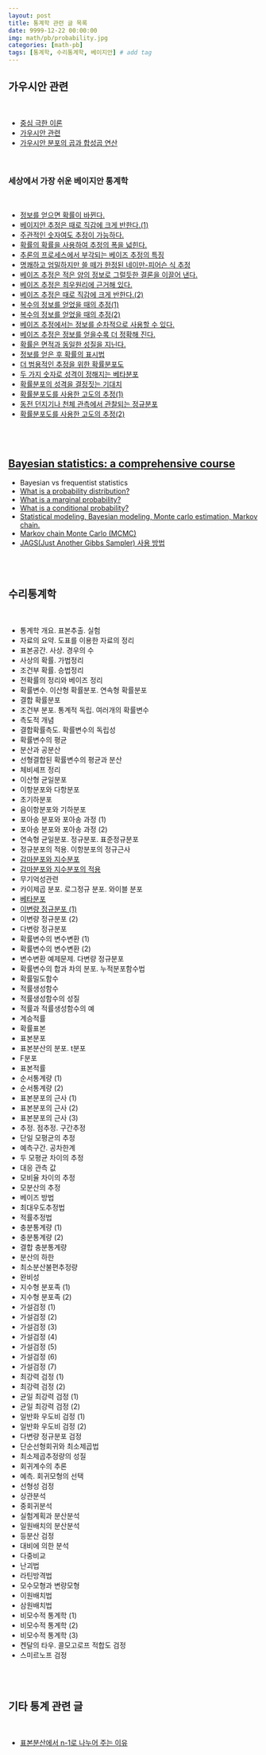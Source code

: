 ```yaml
---
layout: post
title: 통계학 관련 글 목록
date: 9999-12-22 00:00:00
img: math/pb/probability.jpg
categories: [math-pb] 
tags: [통계학, 수리통계학, 베이지안] # add tag
---
```


## **가우시안 관련**

<br>

- [중심 극한 이론](https://gaussian37.github.io/math-pb-central_limit_theorem/)
- [가우시안 관련](https://gaussian37.github.io/math-pb-about-gaussian/)
- [가우시안 분포의 곱과 합성곱 연산](https://gaussian37.github.io/math-pb-product_convolution_gaussian_pdf/)

<br>

### **세상에서 가장 쉬운 베이지안 통계학**

<br>

- [정보를 얻으면 확률이 바뀐다.](https://gaussian37.github.io/math-pb-bayes-basic_01/)
- [베이지안 추정은 때로 직감에 크게 반한다.(1)](https://gaussian37.github.io/math-pb-bayes-basic_02/)
- [주관적인 숫자여도 추정이 가능하다.](https://gaussian37.github.io/math-pb-bayes-basic_03/)
- [확률의 확률을 사용하여 추정의 폭을 넓힌다.](https://gaussian37.github.io/math-pb-bayes-basic_04/)
- [추론의 프로세스에서 부각되는 베이즈 추정의 특징](https://gaussian37.github.io/math-pb-bayes-basic_05/)
- [명쾌하고 엄밀하지만 쓸 떼가 한정된 네이만-피어슨 식 추정](https://gaussian37.github.io/math-pb-bayes-basic_06/)
- [베이즈 추정은 적은 양의 정보로 그럴듯한 결론을 이끌어 낸다.](https://gaussian37.github.io/math-pb-bayes-basic_07/)
- [베이즈 추정은 최우원리에 근거해 있다.](https://gaussian37.github.io/math-pb-bayes-basic_08/)
- [베이즈 추정은 때로 직감에 크게 반한다.(2)](https://gaussian37.github.io/math-pb-bayes-basic_09/)
- [복수의 정보를 얻었을 때의 추정(1)](https://gaussian37.github.io/math-pb-bayes-basic_10/)
- [복수의 정보를 얻었을 때의 추정(2)](https://gaussian37.github.io/math-pb-bayes-basic_11/)
- [베이즈 추정에서는 정보를 순차적으로 사용할 수 있다.](https://gaussian37.github.io/math-pb-bayes-basic_12/)
- [베이즈 추정은 정보를 얻을수록 더 정확해 진다.](https://gaussian37.github.io/math-pb-bayes-basic_13/)
- [확률은 면적과 동일한 성질을 지닌다.](https://gaussian37.github.io/math-pb-bayes-basic_14/)
- [정보를 얻은 후 확률의 표시법](https://gaussian37.github.io/math-pb-bayes-basic_15/)
- [더 범용적인 추정을 위한 확률분포도](https://gaussian37.github.io/math-pb-bayes-basic_16/)
- [두 가지 숫자로 성격이 정해지는 베타분포](https://gaussian37.github.io/math-pb-bayes-basic_17/)
- [확률분포의 성격을 결정짓는 기대치](https://gaussian37.github.io/math-pb-bayes-basic_18/)
- [확률분포도를 사용한 고도의 추정(1)](https://gaussian37.github.io/math-pb-bayes-basic_19/)
- [동전 던지기나 천체 관측에서 관찰되는 정규분포](https://gaussian37.github.io/math-pb-bayes-basic_20/)
- [확률분포도를 사용한 고도의 추정(2)](https://gaussian37.github.io/math-pb-bayes-basic_21/)

<br><br>

## **[Bayesian statistics: a comprehensive course](https://www.youtube.com/playlist?list=PLFDbGp5YzjqXQ4oE4w9GVWdiokWB9gEpm)**

- Bayesian vs frequentist statistics
- [What is a probability distribution?](https://gaussian37.github.io/math-pb-bayes_stat_05/)
- [What is a marginal probability?](https://gaussian37.github.io/math-pb-bayes_stat_06/)
- [What is a conditional probability?](https://gaussian37.github.io/math-pb-bayes_stat_07/)
- [Statistical modeling, Bayesian modeling, Monte carlo estimation, Markov chain.](https://gaussian37.github.io/math-pb-from_statistical_modeling_to_monte_carlo-estimation/)
- [Markov chain Monte Carlo (MCMC)]()
- [JAGS(Just Another Gibbs Sampler) 사용 방법]()

<br><br>

## **수리통계학**

<br>

- 통계학 개요. 표본추출. 실험
- 자료의 요약. 도표를 이용한 자료의 정리
- 표본공간. 사상. 경우의 수
- 사상의 확률. 가법정리
- 조건부 확률. 승법정리
- 전확률의 정리와 베이즈 정리
- 확률변수. 이산형 확률분포. 연속형 확률분포
- 결합 확률분포
- 조건부 분포. 통계적 독립. 여러개의 확률변수
- 측도적 개념
- 결합확률측도. 확률변수의 독립성
- 확률변수의 평균
- 분산과 공분산
- 선형결합된 확률변수의 평균과 분산
- 체비셰프 정리
- 이산형 균일분포
- 이항분포와 다항분포
- 초기하분포
- 음이항분포와 기하분포
- 포아송 분포와 포아송 과정 (1)
- 포아송 분포와 포아송 과정 (2)
- 연속형 균일분포. 정규분포. 표준정규분포
- 정규분포의 적용. 이항분포의 정규근사
- [감마분포와 지수분포](https://gaussian37.github.io/math-pb-gamma_and_exponential_distribution/)
- [감마분포와 지수분포의 적용](https://gaussian37.github.io/math-pb-gamma_and_exponential_distribution/)
- 무기억성관련
- 카이제곱 분포. 로그정규 분포. 와이블 분포
- [베타분포](https://gaussian37.github.io/math-pb-beta-distribution/)
- [이변량 정규분포 (1)](https://gaussian37.github.io/math-pb-gaussian-distribution-1/)
- 이변량 정규분포 (2)
- 다변랑 정규분포
- 확률변수의 변수변환 (1)
- 확률변수의 변수변환 (2)
- 변수변환 예제문제. 다변량 정규분포	
- 확률변수의 합과 차의 분포. 누적분포함수법	
- 확률밀도함수	
- 적률생성함수	
- 적률생성함수의 성질	
- 적률과 적률생성함수의 예	
- 계승적률	
- 확률표본	
- 표본분포	
- 표본분산의 분포. t분포	
- F분포	
- 표본적률	
- 순서통계량 (1)	
- 순서통계량 (2)	
- 표본분포의 근사 (1)	
- 표본분포의 근사 (2)	
- 표본분포의 근사 (3)	
- 추정. 점추정. 구간추정	
- 단일 모평균의 추정	
- 예측구간. 공차한계	
- 두 모평균 차이의 추정	
- 대응 관측 값	
- 모비율 차이의 추정	
- 모분산의 추정	
- 베이즈 방법	
- 최대우도추정법	
- 적률추정법	
- 충분통계량 (1)	
- 충분통계량 (2)	
- 결합 충분통계량	
- 분산의 하한	
- 최소분산불편추정량	
- 완비성	
- 지수형 분포족 (1)	
- 지수형 분포족 (2)	
- 가설검정 (1)	
- 가설검정 (2)	
- 가설검정 (3)	
- 가설검정 (4)	
- 가설검정 (5)	
- 가설검정 (6)	
- 가설검정 (7)	
- 최강력 검정 (1)	
- 최강력 검정 (2)	
- 균일 최강력 검정 (1)	
- 균일 최강력 검정 (2)	
- 일반화 우도비 검정 (1)	
- 일반화 우도비 검정 (2)	
- 다변량 정규분포 검정	
- 단순선형회귀와 최소제곱법	
- 최소제곱추정량의 성질	
- 회귀계수의 추론	
- 예측. 회귀모형의 선택	
- 선형성 검정	
- 상관분석	
- 중회귀분석	
- 실험계획과 분산분석	
- 일원배치의 분산분석	
- 등분산 검정	
- 대비에 의한 분석	
- 다중비교	
- 난괴법	
- 라틴방격법	
- 모수모형과 변량모형	
- 이원배치법	
- 삼원배치법	
- 비모수적 통계학 (1)	
- 비모수적 통계학 (2)	
- 비모수적 통계학 (3)	
- 켄달의 타우. 콜모고로프 적합도 검정	
- 스미르노프 검정

<br><br>

## **기타 통계 관련 글**

<br>

- [표본분산에서 n-1로 나누어 주는 이유](https://gaussian37.github.io/math-pb-sample_covariance_n-1/)
